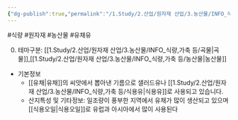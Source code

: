 ```yaml
---
{"dg-publish":true,"permalink":"/1.Study/2.산업/원자재 산업/3.농산물/INFO_식량,가축 등/유채유/","created":"2024-11-20T21:02:28.933+09:00","updated":"2025-06-26T15:34:43.408+09:00"}
---
```


#식량 #원자재 #농산물 #유채유 

0. 테마구분: [[1.Study/2.산업/원자재 산업/3.농산물/INFO_식량,가축 등/곡물\|곡물]],[[1.Study/2.산업/원자재 산업/3.농산물/INFO_식량,가축 등/농산물\|농산물]]

- 기본정보
	- [[유채\|유채]]의 씨앗에서 뽑아낸 기름으로 샐러드유나 [[1.Study/2.산업/원자재 산업/3.농산물/INFO_식량,가축 등/식용유\|식용유]]로 사용되고 있습니다.
	- 산지특성 및 기타정보: 일조량이 풍부한 지역에서 유채가 많이 생산되고 있으며 [[식용오일\|식용오일]]로 유럽과 아시아에서 많이 사용된다